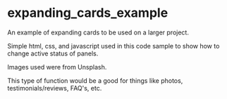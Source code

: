 # expanding_cards_example
An example of expanding cards to be used on a larger project.

Simple html, css, and javascript used in this code sample to show how to change active status of panels. 

Images used were from Unsplash.

This type of function would be a good for things like photos, testimonials/reviews, FAQ's, etc. 
